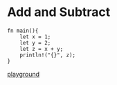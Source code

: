 # Add and Subtract

```
fn main(){
    let x = 1;
    let y = 2;
    let z = x + y;
    println!("{}", z);
}
```

[playground](https://play.rust-lang.org/?version=stable&mode=debug&edition=2018&gist=a31f2eadc4a15117a95e13fb5b271fc3)

